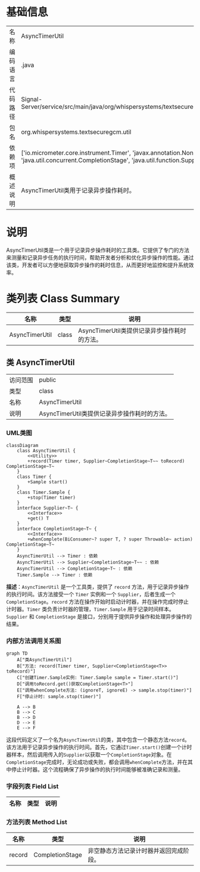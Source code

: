 # 基础信息

|      |      |
|------|------|
| 名称 | AsyncTimerUtil |
| 编码语言 | .java |
| 代码路径 | Signal-Server/service/src/main/java/org/whispersystems/textsecuregcm/util/AsyncTimerUtil.java |
| 包名 | org.whispersystems.textsecuregcm.util |
| 依赖项 | ['io.micrometer.core.instrument.Timer', 'javax.annotation.Nonnull', 'java.util.concurrent.CompletionStage', 'java.util.function.Supplier'] |
| 概述说明 | AsyncTimerUtil类用于记录异步操作耗时。 |

# 说明

AsyncTimerUtil类是一个用于记录异步操作耗时的工具类。它提供了专门的方法来测量和记录异步任务的执行时间，帮助开发者分析和优化异步操作的性能。通过该类，开发者可以方便地获取异步操作的耗时信息，从而更好地监控和提升系统效率。

# 类列表 Class Summary

| 名称   | 类型  | 说明 |
|-------|------|-------------|
| AsyncTimerUtil | class | AsyncTimerUtil类提供记录异步操作耗时的方法。 |



## 类 AsyncTimerUtil

|      |      |
|------|------|
| 访问范围 | public |
| 类型 | class |
| 名称 | AsyncTimerUtil |
| 说明 | AsyncTimerUtil类提供记录异步操作耗时的方法。 |


### UML类图

```mermaid
classDiagram
    class AsyncTimerUtil {
        <<Utility>>
        +record(Timer timer, Supplier~CompletionStage~T~~ toRecord) CompletionStage~T~
    }
    class Timer {
        +Sample start()
    }
    class Timer.Sample {
        +stop(Timer timer)
    }
    interface Supplier~T~ {
        <<Interface>>
        +get() T
    }
    interface CompletionStage~T~ {
        <<Interface>>
        +whenComplete(BiConsumer~? super T, ? super Throwable~ action) CompletionStage~T~
    }
    AsyncTimerUtil --> Timer : 依赖
    AsyncTimerUtil --> Supplier~CompletionStage~T~~ : 依赖
    AsyncTimerUtil --> CompletionStage~T~ : 依赖
    Timer.Sample --> Timer : 依赖
```

**描述**：`AsyncTimerUtil` 是一个工具类，提供了 `record` 方法，用于记录异步操作的执行时间。该方法接受一个 `Timer` 实例和一个 `Supplier`，后者生成一个 `CompletionStage`。`record` 方法在操作开始时启动计时器，并在操作完成时停止计时器。`Timer` 类负责计时器的管理，`Timer.Sample` 用于记录时间样本。`Supplier` 和 `CompletionStage` 是接口，分别用于提供异步操作和处理异步操作的结果。


### 内部方法调用关系图

```mermaid
graph TD
    A["类AsyncTimerUtil"]
    B["方法: record(Timer timer, Supplier<CompletionStage<T>> toRecord)"]
    C["创建Timer.Sample实例: Timer.Sample sample = Timer.start()"]
    D["调用toRecord.get()获取CompletionStage<T>"]
    E["调用whenComplete方法: (ignoreT, ignoreE) -> sample.stop(timer)"]
    F["停止计时: sample.stop(timer)"]

    A --> B
    B --> C
    B --> D
    D --> E
    E --> F
```

这段代码定义了一个名为`AsyncTimerUtil`的类，其中包含一个静态方法`record`。该方法用于记录异步操作的执行时间。首先，它通过`Timer.start()`创建一个计时器样本，然后调用传入的`Supplier`以获取一个`CompletionStage`对象。在`CompletionStage`完成时，无论成功或失败，都会调用`whenComplete`方法，并在其中停止计时器。这个流程确保了异步操作的执行时间能够被准确记录和测量。

### 字段列表 Field List

| 名称  | 类型  | 说明 |
|-------|-------|------|

### 方法列表 Method List

| 名称  | 类型  | 说明 |
|-------|-------|------|
| record | CompletionStage<T> | 非空静态方法记录计时器并返回完成阶段。 |




